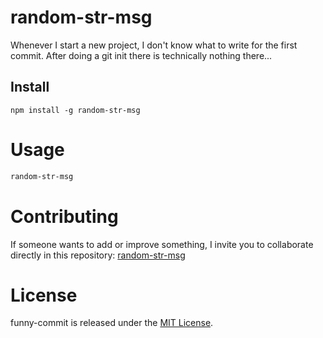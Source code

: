# random-str-msg

Whenever I start a new project, I don't know what to write for the first commit. After doing a git init there is technically nothing there...

## Install

```npm
npm install -g random-str-msg
```

# Usage

```bash
random-str-msg
```

# Contributing

If someone wants to add or improve something, I invite you to collaborate directly in this repository: [random-str-msg](https://github.com/Alecfut07/random-str-msg-alec)

# License

funny-commit is released under the [MIT License](https://opensource.org/licenses/MIT).
